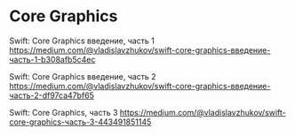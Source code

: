 #  Core Graphics

Swift: Core Graphics введение, часть 1
https://medium.com/@vladislavzhukov/swift-core-graphics-введение-часть-1-b308afb5c4ec

Swift: Core Graphics введение, часть 2
https://medium.com/@vladislavzhukov/swift-core-graphics-введение-часть-2-df97ca47bf65

Swift: Core Graphics, часть 3
https://medium.com/@vladislavzhukov/swift-core-graphics-часть-3-443491851145

